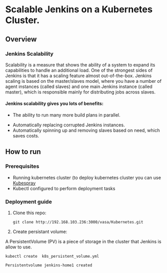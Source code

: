 # Scalable Jenkins on a Kubernetes Cluster.

## Overview
### Jenkins Scalability

Scalability is a measure that shows the ability of a system to expand its capabilities to handle an additional load. One of the strongest sides of Jenkins is that it has a scaling feature almost out-of-the-box. Jenkins scaling is based on the master/slaves model, where you have a number of agent instances (called slaves) and one main Jenkins instance (called master), which is responsible mainly for distributing jobs across slaves.

#### Jenkins scalability gives you lots of benefits:

- The ability to run many more build plans in parallel.
* Automatically replacing corrupted Jenkins instances.
* Automatically spinning up and removing slaves based on need, which saves costs.


## How to run
### Prerequisites
- Running kubernetes cluster (to deploy kubernetes cluster you can use [Kubespray](https://github.com/kubernetes-incubator/kubespray.git)
- Kubectl configured to perform deployment tasks


### Deployment guide
1. Clone this repo:

   `git clone http://192.168.103.236:3000/vasa/Kubernetes.git`

2. Create persistant volume:

A PersistentVolume (PV) is a piece of storage in the cluster that Jenkins is allow to use.

`kubectl create  k8s_persistent_volume.yml`

`Persistentvolume jenkins-home1 created`
